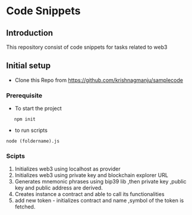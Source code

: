 # Code Snippets

## Introduction 
This repository consist of code snippets for tasks related to web3


## Initial setup
- Clone this Repo  from https://github.com/krishnagmanju/samplecode

### Prerequisite
 -  To start the project
 ``` 
    npm init
 ```
 - to run scripts 
 ```
 node (foldername).js
 ```

 ### Scipts
 1. Initializes web3 using localhost as provider
 2. Initializes web3 using private key and blockchain explorer URL
 3. Generates mnemonic phrases using bip39 lib ,then private key ,public key and public address are derived.
 4. Creates instance a contract and able to call its functionalities
 5. add new token - initializes contract and name ,symbol of the token is fetched.
 


